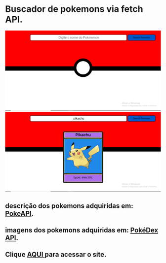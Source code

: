 # Buscador de pokemons via fetch API.

<img src="./images-example/Capturar.PNG">
<img src="./images-example/Capturar1.PNG">


<h2>descrição dos pokemons adquiridas em: <a href="https://pokeapi.co/docs/v2">PokeAPI</a>.</h2>
<h2>imagens dos pokemons adquiridas em: <a href="https://pokedevs.gitbook.io/pokedex/resources/pokemon">PokéDex API</a>.</h2> 
<h2>Clique <a href=" https://caiouser2.github.io/Buscador-de-pokemons-via-API/>
">AQUI </a>para acessar o site.</h2>
